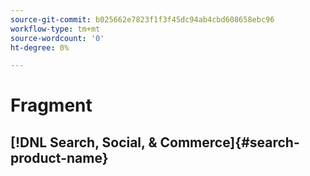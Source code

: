 ```yaml
---
source-git-commit: b025662e7823f1f3f45dc94ab4cbd608658ebc96
workflow-type: tm+mt
source-wordcount: '0'
ht-degree: 0%

---
```

# Fragment

## [!DNL Search, Social, & Commerce]{#search-product-name}
